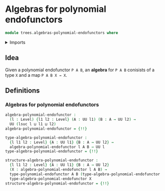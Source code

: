 # Algebras for polynomial endofunctors

```agda
module trees.algebras-polynomial-endofunctors where
```

<details><summary>Imports</summary>

```agda
open import foundation.dependent-pair-types
open import foundation.universe-levels

open import trees.polynomial-endofunctors
```

</details>

## Idea

Given a polynomial endofunctor `P A B`, an **algebra** for `P A B` conisists of
a type `X` and a map `P A B X → X`.

## Definitions

### Algebras for polynomial endofunctors

```agda
algebra-polynomial-endofunctor :
  (l : Level) {l1 l2 : Level} (A : UU l1) (B : A → UU l2) →
  UU (lsuc l ⊔ l1 ⊔ l2)
algebra-polynomial-endofunctor = {!!}

type-algebra-polynomial-endofunctor :
  {l l1 l2 : Level} {A : UU l1} {B : A → UU l2} →
  algebra-polynomial-endofunctor l A B → UU l
type-algebra-polynomial-endofunctor = {!!}

structure-algebra-polynomial-endofunctor :
  {l l1 l2 : Level} {A : UU l1} {B : A → UU l2}
  (X : algebra-polynomial-endofunctor l A B) →
  type-polynomial-endofunctor A B (type-algebra-polynomial-endofunctor X) →
  type-algebra-polynomial-endofunctor X
structure-algebra-polynomial-endofunctor = {!!}
```
